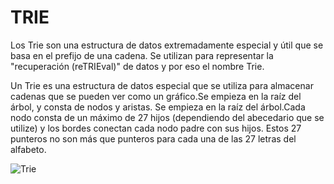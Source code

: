 # TRIE
Los Trie son una estructura de datos extremadamente especial y útil que se basa en el prefijo de una cadena. Se utilizan para representar la "recuperación (reTRIEval)" 
de datos y por eso el nombre Trie.

Un Trie es una estructura de datos especial que se utiliza para almacenar cadenas que se pueden ver como un gráfico.Se empieza en la raíz del árbol, y consta de nodos y aristas.
Se empieza en la raíz del árbol.Cada nodo consta de un máximo de 27 hijos (dependiendo del abecedario que se utilize) y los bordes conectan cada nodo padre con sus hijos. 
Estos 27 punteros no son más que punteros para cada una de las 27 letras del alfabeto.

![Trie](![Trie](http://theoryofprogramming.azurewebsites.net/wp-content/uploads/2015/06/trie12.jpg))
